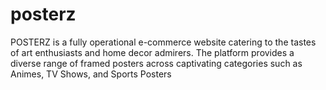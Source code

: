 # posterz
POSTERZ is a fully operational e-commerce website catering to the tastes of art enthusiasts and home decor admirers. The platform provides a diverse range of framed posters across captivating categories such as Animes, TV Shows, and Sports Posters
